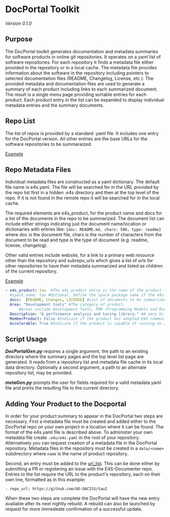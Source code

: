# DocPortal Toolkit
*Version 0.1.0*

## Purpose
The DocPortal toolkit generates documentation and metadata summaries for software products in online git repositories. It operates on a yaml list of software repositories. For each repository it finds a metadata file either provided in the repository or in a local cache. The metadata file provides information about the software in the repository including pointers to selected documentation files (README, Changelog, License, etc.). The provided metadata and documentation files are used to generate a summary of each product including links to each summarized document. The result is a single menu page providing sortable entries for each product. Each product entry in the list can be expanded to display individual metadata entries and the summary documents. 

## Repo List
The list of repos is provided by a standard .yaml file. It includes one entry for the DocPortal version. All other entries are the base URLs for the software repositories to be summaraized.

[Example](https://github.com/E4S-Project/E4S-Documenter/blob/master/data/e4s_products.yaml)

## Repo Metadata Files
Individual metadata files are constructed as a yaml dictionary. The default file name is e4s.yaml. The file will be searched for in the URL provided by the repo list first in a hidden .e4s directory and then at the top level of the repo. If it is not found in the remote repo it will be searched for in the local cache.

The required elements are e4s_product, for the product name and docs for a list of the documents in the repo to be summarized. The document list can include either strings indicating just the document name/location or dictionaries with entries like: `{doc: README.md, chars: 500, type: readme}` where doc is the document file, chars is the number of characters from the document to be read and type is the type of document (e.g. readme, license, changelog). 

Other valid entries include website, for a link to a primary web resource other than the repository and subrepo_urls which gives a list of urls for other repositories to have their metadata summarized and listed as children of the current repository.

[Example](https://github.com/E4S-Project/E4S-documentation-demo/blob/master/.e4s/e4s.yaml)

```yaml
- e4s_product: tau  #The e4s_product entry is the name of the product to display in the table.
  #spack_name: tau #Optional. Define the spack package name if the e4s_product name is different.
  docs:  [README, Changes, LICENSE] #List of documents to be summarized (relative to the root of the repository)
  Area: "Development tools" #The category of product. 
      #Areas include Development Tools, PMR (Programming Models and Runtimes), Math Libraries, Data & Viz, and Software Ecosystem
  Description: "A performance analysis and tuning library." #A very brief description of the application.
  MemberProduct: False #Indicate if the product has adopted E4S community policies.
  Accelerable: True #Indicate if the product is capable of running on accelerator hardware
  ```

## Script Usage
***DocPortalGen.py*** requires a single argument, the path to an existing directory where the summary pages and the top level list page are generated. It reads from a repository list and metadata file cache in its local data directory. Optionally a second argument, a path to an alternate repository list, may be provided.

***metaGen.py*** prompts the user for fields required for a valid metadata yaml file and prints the resulting file to the current directory.

## Adding Your Product to the Docportal
In order for your product summary to appear in the DocPortal two steps are necessary. First a metadata file must be created and added either to the DocPortal repo on your own project in a location where it can be found. The format of the e4s.yaml file is described above. To administer your own metadata file create `.e4s/e4s.yaml` in the root of your repository. Alternatively you can request creation of a metadata file in the DocPortal repository. Metadata files in the repository must be created in a `data/<name>` subdirectory where `name` is the name of product repository.

Second, an entry must be added to the [url_list](https://github.com/E4S-Project/E4S-Documenter/blob/master/data/e4s_products.yaml). This can be done either by submitting a PR or registering an issue with the E4S-Documenter repo. Entries to the list require the URL to the product's repository, each on their own line, formatted as in this example: 

`- repo_url: https://github.com/UO-OACISS/tau2`

When these two steps are complete the DocPortal will have the new entry available after its next nightly rebuild. A rebuild can also be launched by request for more immedeate confirmation of a successful update.
